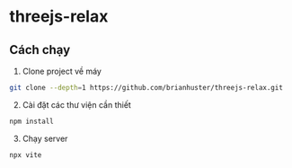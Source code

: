 # threejs-relax

## Cách chạy 

1. Clone project về máy

```bash
git clone --depth=1 https://github.com/brianhuster/threejs-relax.git
```

2. Cài đặt các thư viện cần thiết 

```bash
npm install
```

3. Chạy server
```bash
npx vite
```

